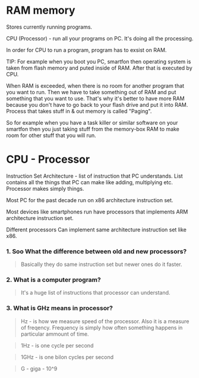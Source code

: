 # RAM memory

Stores currently running programs. 

CPU (Processor) - run all your programs on PC. It's doing all the processing.

In order for CPU to run a program, program has to exsist on RAM.

TIP: For example when you boot you PC, smartfon then operating system is taken from flash memory and puted inside of RAM. After that is 
executed by CPU.

When RAM is exceeded, when there is no room for another program that you want to run. Then we have to take something out of RAM
and put something that you want to use. That's why it's better to have more RAM because you don't have to go back to your flash drive and 
put it into RAM. Process that takes stuff in & out memory is called "Paging". 

So for example when you have a task killer or similar software on your smartfon then you just taking stuff from the 
memory-box RAM to make room for other stuff that you will run.

# CPU - Processor 

Instruction Set Architecture - list of instruction that PC understands. List contains all the things that PC can make like adding, 
multiplying etc. Processor makes simply things.

Most PC for the past decade run on x86 architecture instruction set.

Most devices like smartphones run have processors that implements ARM architecture instruction set. 

Different processors Can implement same architecture instruction set like x86. 



<h3> 1. Soo What the difference between old and new processors? </h3>

> Basically they do same instruction set but newer ones do it faster. 

<h3> 2. What is a computer program? </h3>

> It's a huge list of instructions that processor can understand.

<h3> 3. What is GHz means in processor? </h3>

> Hz - is how we measure speed of the processor. Also it is a measure of freqency. Frequency is simply how often something happens in 
particular ammount of time.

> 1Hz - is one cycle per second

> 1GHz - is one bilon cycles per second 

> G - giga - 10^9







